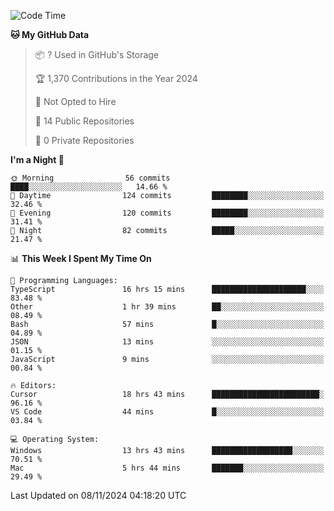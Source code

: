 <!--START_SECTION:waka-->
![Code Time](http://img.shields.io/badge/Code%20Time-6%2C317%20hrs%2018%20mins-blue)

**🐱 My GitHub Data** 

> 📦 ? Used in GitHub's Storage 
 > 
> 🏆 1,370 Contributions in the Year 2024
 > 
> 🚫 Not Opted to Hire
 > 
> 📜 14 Public Repositories 
 > 
> 🔑 0 Private Repositories 
 > 
**I'm a Night 🦉** 

```text
🌞 Morning                56 commits          ████░░░░░░░░░░░░░░░░░░░░░   14.66 % 
🌆 Daytime                124 commits         ████████░░░░░░░░░░░░░░░░░   32.46 % 
🌃 Evening                120 commits         ████████░░░░░░░░░░░░░░░░░   31.41 % 
🌙 Night                  82 commits          █████░░░░░░░░░░░░░░░░░░░░   21.47 % 
```


📊 **This Week I Spent My Time On** 

```text
💬 Programming Languages: 
TypeScript               16 hrs 15 mins      █████████████████████░░░░   83.48 % 
Other                    1 hr 39 mins        ██░░░░░░░░░░░░░░░░░░░░░░░   08.49 % 
Bash                     57 mins             █░░░░░░░░░░░░░░░░░░░░░░░░   04.89 % 
JSON                     13 mins             ░░░░░░░░░░░░░░░░░░░░░░░░░   01.15 % 
JavaScript               9 mins              ░░░░░░░░░░░░░░░░░░░░░░░░░   00.84 % 

🔥 Editors: 
Cursor                   18 hrs 43 mins      ████████████████████████░   96.16 % 
VS Code                  44 mins             █░░░░░░░░░░░░░░░░░░░░░░░░   03.84 % 

💻 Operating System: 
Windows                  13 hrs 43 mins      ██████████████████░░░░░░░   70.51 % 
Mac                      5 hrs 44 mins       ███████░░░░░░░░░░░░░░░░░░   29.49 % 
```


 Last Updated on 08/11/2024 04:18:20 UTC
<!--END_SECTION:waka-->

